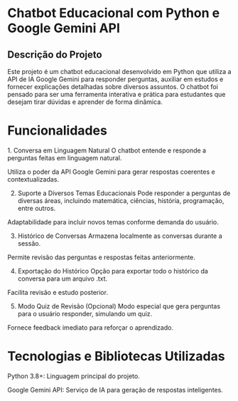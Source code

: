 <h1>Chatbot Educacional com Python e Google Gemini API</h1>
<h2>Descrição do Projeto</h2>
Este projeto é um chatbot educacional desenvolvido em Python que utiliza a API de IA Google Gemini para responder perguntas, auxiliar em estudos e fornecer explicações detalhadas sobre diversos assuntos. O chatbot foi pensado para ser uma ferramenta interativa e prática para estudantes que desejam tirar dúvidas e aprender de forma dinâmica.

<h1>Funcionalidades</h1>
1. Conversa em Linguagem Natural
O chatbot entende e responde a perguntas feitas em linguagem natural.

Utiliza o poder da API Google Gemini para gerar respostas coerentes e contextualizadas.

2. Suporte a Diversos Temas Educacionais
Pode responder a perguntas de diversas áreas, incluindo matemática, ciências, história, programação, entre outros.

Adaptabilidade para incluir novos temas conforme demanda do usuário.

3. Histórico de Conversas
Armazena localmente as conversas durante a sessão.

Permite revisão das perguntas e respostas feitas anteriormente.

4. Exportação do Histórico
Opção para exportar todo o histórico da conversa para um arquivo .txt.

Facilita revisão e estudo posterior.

5. Modo Quiz de Revisão (Opcional)
Modo especial que gera perguntas para o usuário responder, simulando um quiz.

Fornece feedback imediato para reforçar o aprendizado.

<h1>Tecnologias e Bibliotecas Utilizadas</h1>

Python 3.8+: Linguagem principal do projeto.

Google Gemini API: Serviço de IA para geração de respostas inteligentes.
